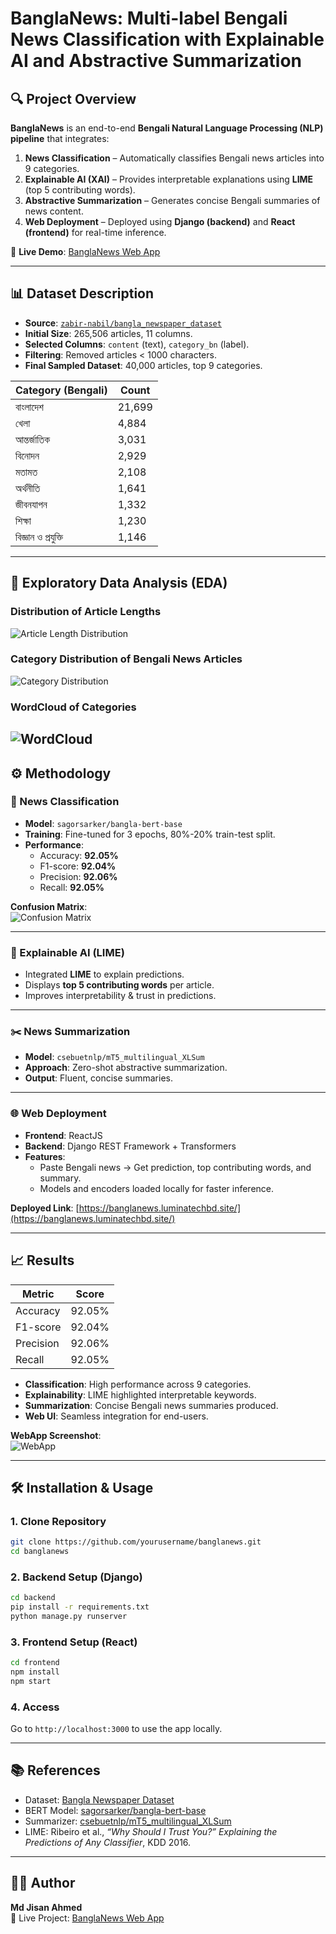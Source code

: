 # BanglaNews: Multi-label Bengali News Classification with Explainable AI and Abstractive Summarization

## 🔍 Project Overview  
**BanglaNews** is an end-to-end **Bengali Natural Language Processing (NLP) pipeline** that integrates:  
1. **News Classification** – Automatically classifies Bengali news articles into 9 categories.  
2. **Explainable AI (XAI)** – Provides interpretable explanations using **LIME** (top 5 contributing words).  
3. **Abstractive Summarization** – Generates concise Bengali summaries of news content.  
4. **Web Deployment** – Deployed using **Django (backend)** and **React (frontend)** for real-time inference.  

🚀 **Live Demo**: [BanglaNews Web App](https://banglanews.luminatechbd.site/)  

---

## 📊 Dataset Description  
- **Source**: [`zabir-nabil/bangla_newspaper_dataset`](https://huggingface.co/datasets/zabir-nabil/bangla_newspaper_dataset)  
- **Initial Size**: 265,506 articles, 11 columns.  
- **Selected Columns**: `content` (text), `category_bn` (label).  
- **Filtering**: Removed articles < 1000 characters.  
- **Final Sampled Dataset**: 40,000 articles, top 9 categories.  

| Category (Bengali)      | Count  |  
|--------------------------|--------|  
| বাংলাদেশ                 | 21,699 |  
| খেলা                    | 4,884  |  
| আন্তর্জাতিক              | 3,031  |  
| বিনোদন                  | 2,929  |  
| মতামত                   | 2,108  |  
| অর্থনীতি                 | 1,641  |  
| জীবনযাপন                | 1,332  |  
| শিক্ষা                   | 1,230  |  
| বিজ্ঞান ও প্রযুক্তি       | 1,146  |  

---

## 🔬 Exploratory Data Analysis (EDA)  

### Distribution of Article Lengths  
![Article Length Distribution](assets/Distribution%20of%20Article%20Lengths.png)

### Category Distribution of Bengali News Articles  
![Category Distribution](assets/Category%20Distribution%20of%20Bengali%20News%20Articles.png)

### WordCloud of Categories  
![WordCloud](assets/wordcloud.png)
---

## ⚙️ Methodology  

### 📰 News Classification  
- **Model**: `sagorsarker/bangla-bert-base`  
- **Training**: Fine-tuned for 3 epochs, 80%-20% train-test split.  
- **Performance**:  
  - Accuracy: **92.05%**  
  - F1-score: **92.04%**  
  - Precision: **92.06%**  
  - Recall: **92.05%**  

**Confusion Matrix**:  
![Confusion Matrix](assets/Confusion%20Matrix%20Heatmap.png)  

---

### 🧾 Explainable AI (LIME)  
- Integrated **LIME** to explain predictions.  
- Displays **top 5 contributing words** per article.  
- Improves interpretability & trust in predictions.  

---

### ✂️ News Summarization  
- **Model**: `csebuetnlp/mT5_multilingual_XLSum`  
- **Approach**: Zero-shot abstractive summarization.  
- **Output**: Fluent, concise summaries.  


---

### 🌐 Web Deployment  
- **Frontend**: ReactJS  
- **Backend**: Django REST Framework + Transformers  
- **Features**:  
  - Paste Bengali news → Get prediction, top contributing words, and summary.  
  - Models and encoders loaded locally for faster inference.  

**Deployed Link**: [https://banglanews.luminatechbd.site/](https://banglanews.luminatechbd.site/)  

---

## 📈 Results  

| Metric        | Score   |  
|---------------|---------|  
| Accuracy      | 92.05%  |  
| F1-score      | 92.04%  |  
| Precision     | 92.06%  |  
| Recall        | 92.05%  |  

- **Classification**: High performance across 9 categories.  
- **Explainability**: LIME highlighted interpretable keywords.  
- **Summarization**: Concise Bengali news summaries produced.  
- **Web UI**: Seamless integration for end-users.  

**WebApp Screenshot**:  
![WebApp](assets/international.png)  

---

## 🛠️ Installation & Usage  

### 1. Clone Repository  
```bash
git clone https://github.com/yourusername/banglanews.git
cd banglanews
```

### 2. Backend Setup (Django)  
```bash
cd backend
pip install -r requirements.txt
python manage.py runserver
```

### 3. Frontend Setup (React)  
```bash
cd frontend
npm install
npm start
```

### 4. Access  
Go to `http://localhost:3000` to use the app locally.  

---

## 📚 References  
- Dataset: [Bangla Newspaper Dataset](https://huggingface.co/datasets/zabir-nabil/bangla_newspaper_dataset)  
- BERT Model: [sagorsarker/bangla-bert-base](https://huggingface.co/sagorsarker/bangla-bert-base)  
- Summarizer: [csebuetnlp/mT5_multilingual_XLSum](https://huggingface.co/csebuetnlp/mT5_multilingual_XLSum)  
- LIME: Ribeiro et al., *“Why Should I Trust You?” Explaining the Predictions of Any Classifier*, KDD 2016.  

---

## 👨‍💻 Author  
**Md Jisan Ahmed**  
🚀 Live Project: [BanglaNews Web App](https://banglanews.luminatechbd.site/)  
